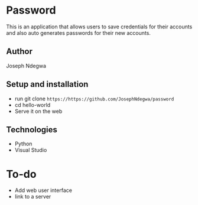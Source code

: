 # Password

This is an application that allows users to save credentials for their accounts and also auto generates passwords for their new accounts.

## Author
Joseph Ndegwa

## Setup and installation
* run git clone `https://https://github.com/JosephNdegwa/password`
* cd hello-world
* Serve it on the web

## Technologies
* Python
* Visual Studio

# To-do
* Add web user interface 
* link to a server


